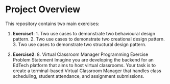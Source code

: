 # Project Overview

This repository contains two main exercises:

1. **Exercise1**: 
        1. Two use cases to demonstrate two behavioural design pattern.
        2. Two use cases to demonstrate two creational design pattern.
        3. Two use cases to demonstrate two structural design pattern.

2. **Exercise2**: 
       8. Virtual Classroom Manager Programming Exercise
        Problem Statement
              Imagine you are developing the backend for an EdTech platform that aims to host virtual classrooms. Your task is to create a terminal-based
Virtual Classroom Manager that handles class scheduling, student attendance, and assignment submissions.


